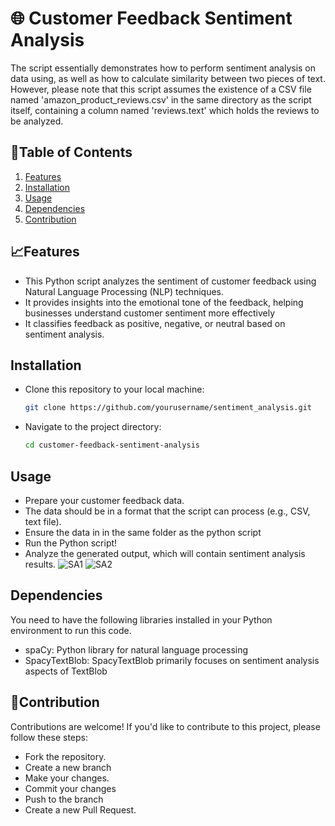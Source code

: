 # 🌐 Customer Feedback Sentiment Analysis
The script essentially demonstrates how to perform sentiment analysis on data using, as well as how to calculate similarity between two pieces of text. However, please note that this script assumes the existence of a CSV file named 'amazon_product_reviews.csv' in the same directory as the script itself, containing a column named 'reviews.text' which holds the reviews to be analyzed. 

## 📑Table of Contents

1. [Features](#features)
2. [Installation](#installation)
4. [Usage](#usage)
5. [Dependencies](#dependencies)
6. [Contribution](#contribution)

## 📈Features
- This Python script analyzes the sentiment of customer feedback using Natural Language Processing (NLP) techniques. 
- It provides insights into the emotional tone of the feedback, helping businesses understand customer sentiment more effectively
- It classifies feedback as positive, negative, or neutral based on sentiment analysis.


## Installation 
- Clone this repository to your local machine:

   ```bash
   git clone https://github.com/yourusername/sentiment_analysis.git

- Navigate to the project directory:

   ```bash
   cd customer-feedback-sentiment-analysis

## Usage
- Prepare your customer feedback data. 
- The data should be in a format that the script can process (e.g., CSV, text file).
- Ensure the data in in the same folder as the python script
- Run the Python script!
- Analyze the generated output, which will contain sentiment analysis results.
![SA1](https://github.com/Alex-osayi/finalCapstone/assets/156614065/c6a1e054-6e5b-4677-b17f-756361315de2)
![SA2](https://github.com/Alex-osayi/finalCapstone/assets/156614065/8dd98b82-14dd-4e36-b86f-f51e2f70efb6)


## Dependencies
You need to have the following libraries installed in your Python environment to run this code.
- spaCy: Python library for natural language processing 
- SpacyTextBlob: SpacyTextBlob primarily focuses on sentiment analysis aspects of TextBlob 


## 👯Contribution
Contributions are welcome! If you'd like to contribute to this project, please follow these steps:
- Fork the repository.
- Create a new branch 
- Make your changes.
- Commit your changes 
- Push to the branch 
- Create a new Pull Request.
